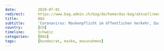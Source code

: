 ```yaml
---
date:          2020-07-01
redirect:      https://www.bag.admin.ch/bag/de/home/das-bag/aktuell/medienmitteilungen.msg-id-79711.html
title:         BAG
subtitle:      'Coronavirus: Maskenpflicht im öffentlichen Verkehr, Quarantäne für Einreisende aus Risikogebieten, Aufhebung gewisser Einreisebeschränkungen ab dem 20. Juli'
country:       [CH]
timeline:      Schweiz
categories:    [BAG]
tags:          [bundesrat, maske, massnahmen]
---
```

